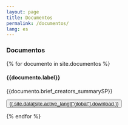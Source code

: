 ```yaml
---
layout: page
title: Documentos
permalink: /documentos/
lang: es
---
```


<h3>Documentos</h3>
{% for documento in site.documentos %}

<div class="docus animatable fadeInUp">
<h4>{{documento.label}}</h4>
<p>
{{documento.brief_creators_summarySP}}<br>
    <div class="download-button">
    <button class="btn download">
        <a href="{{site.baseurl}}/documentos/{{documento.pid}}.pdf" target="_blank">{{ site.data[site.active_lang]["global"].download }}</a>
    </button>
    </div>
</p>
</div>

{% endfor %}
